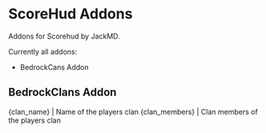 # ScoreHud Addons
Addons for Scorehud by JackMD. 

Currently all addons:

- BedrockCans Addon

## BedrockClans Addon
{clan_name} | Name of the players clan
{clan_members} | Clan members of the players clan

